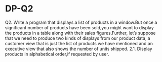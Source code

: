 # DP-Q2
Q2. Write a program that displays a list of products in a window.But once a significant
number of products have been sold,you might want to display the products in a table along
with their sales figures.Further, let’s suppose that we need to produce two kinds of displays
from our product data, a customer view that is just the list of products we have mentioned
and an executive view that also shows the number of units shipped.
2.1. Display products in alphabetical order,if requested by user.
